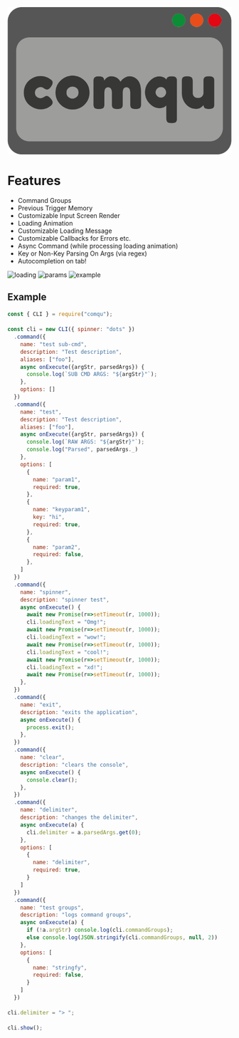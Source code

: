 ![comqu](https://raw.githubusercontent.com/ErdemGKSL/comqu/main/logo.png)
# Features
- Command Groups
- Previous Trigger Memory
- Customizable Input Screen Render
- Loading Animation
- Customizable Loading Message
- Customizable Callbacks for Errors etc.
- Async Command (while processing loading animation)
- Key or Non-Key Parsing On Args (via regex)
- Autocompletion on tab!

![loading](https://cdn.discordapp.com/attachments/887446333047312464/1035464755273531442/WindowsTerminal_hEXQO3tYYQ.gif)
![params](https://cdn.discordapp.com/attachments/781539160720015444/1035507039239163995/unknown.png)
![example](https://cdn.discordapp.com/attachments/887446333047312464/1035701768031576075/WindowsTerminal_OBrBcpTfnk.gif)
## Example
```js
const { CLI } = require("comqu");

const cli = new CLI({ spinner: "dots" })
  .command({
    name: "test sub-cmd",
    description: "Test description",
    aliases: ["foo"],
    async onExecute({argStr, parsedArgs}) {
      console.log(`SUB CMD ARGS: "${argStr}"`);
    },
    options: []
  })
  .command({
    name: "test",
    description: "Test description",
    aliases: ["foo"],
    async onExecute({argStr, parsedArgs}) {
      console.log(`RAW ARGS: "${argStr}"`);
      console.log("Parsed", parsedArgs._)
    },
    options: [
      {
        name: "param1",
        required: true,
      },
      {
        name: "keyparam1",
        key: "hi",
        required: true,
      },
      {
        name: "param2",
        required: false,
      },
    ]
  })
  .command({
    name: "spinner",
    description: "spinner test",
    async onExecute() {
      await new Promise(r=>setTimeout(r, 1000));
      cli.loadingText = "Omg!";
      await new Promise(r=>setTimeout(r, 1000));
      cli.loadingText = "wow!";
      await new Promise(r=>setTimeout(r, 1000));
      cli.loadingText = "cool!";
      await new Promise(r=>setTimeout(r, 1000));
      cli.loadingText = "xd!";
      await new Promise(r=>setTimeout(r, 1000));
    },
  })
  .command({
    name: "exit",
    description: "exits the application",
    async onExecute() {
      process.exit();
    },
  })
  .command({
    name: "clear",
    description: "clears the console",
    async onExecute() {
      console.clear();
    },
  })
  .command({
    name: "delimiter",
    description: "changes the delimiter",
    async onExecute(a) {
      cli.delimiter = a.parsedArgs.get(0);
    },
    options: [
      {
        name: "delimiter",
        required: true,
      }
    ]
  })
  .command({
    name: "test groups",
    description: "logs command groups",
    async onExecute(a) {
      if (!a.argStr) console.log(cli.commandGroups);
      else console.log(JSON.stringify(cli.commandGroups, null, 2))
    },
    options: [
      {
        name: "stringfy",
        required: false,
      }
    ]
  })

cli.delimiter = "> ";

cli.show();
```
